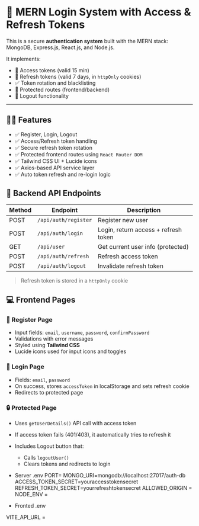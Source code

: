 # 🔐 MERN Login System with Access & Refresh Tokens

This is a secure **authentication system** built with the MERN stack:  
MongoDB, Express.js, React.js, and Node.js.

It implements:
- 🔐 Access tokens (valid 15 min)
- 🔄 Refresh tokens (valid 7 days, in `httpOnly` cookies)
- ✅ Token rotation and blacklisting
- 🔐 Protected routes (frontend/backend)
- 🚪 Logout functionality

---

## 🧑‍💻 Features

- ✅ Register, Login, Logout
- ✅ Access/Refresh token handling
- ✅ Secure refresh token rotation
- ✅ Protected frontend routes using `React Router DOM`
- ✅ Tailwind CSS UI + Lucide icons
- ✅ Axios-based API service layer
- ✅ Auto token refresh and re-login logic


## 🧪 Backend API Endpoints

| Method | Endpoint           | Description                          |
|--------|--------------------|--------------------------------------|
| POST   | `/api/auth/register`    | Register new user                    |
| POST   | `/api/auth/login`       | Login, return access + refresh token|
| GET    | `/api/user`        | Get current user info (protected)   |
| POST   | `/api/auth/refresh` | Refresh access token                |
| POST   | `/api/auth/logout`      | Invalidate refresh token             |

> Refresh token is stored in a `httpOnly` cookie

## 💻 Frontend Pages

### 🧾 Register Page
- Input fields: `email`, `username`, `password`, `confirmPassword`
- Validations with error messages
- Styled using **Tailwind CSS**
- Lucide icons used for input icons and toggles

### 🔐 Login Page
- Fields: `email`, `password`
- On success, stores `accessToken` in localStorage and sets refresh cookie
- Redirects to protected page

### 🔒 Protected Page
- Uses `getUserDetails()` API call with access token
- If access token fails (401/403), it automatically tries to refresh it
- Includes Logout button that:
  - Calls `logoutUser()`
  - Clears tokens and redirects to login

- Server .env
PORT=
MONGO_URI=mongodb://localhost:27017/auth-db
ACCESS_TOKEN_SECRET=youraccesstokensecret
REFRESH_TOKEN_SECRET=yourrefreshtokensecret
ALLOWED_ORIGIN = 
NODE_ENV = 

- Fronted .env

VITE_API_URL = 